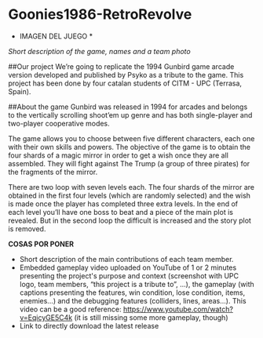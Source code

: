 # Goonies1986-RetroRevolve

* IMAGEN DEL JUEGO *

*Short description of the game, names and a team photo*

##Our project
We’re going to replicate the 1994 Gunbird game arcade version developed and published by Psyko as a tribute to the game. This project has been done by four catalan students of CITM - UPC (Terrasa, Spain).

##About the game
Gunbird was released in 1994 for arcades and belongs to the vertically scrolling shoot’em up genre and has both single-player and two-player cooperative modes.

The game allows you to choose between five different characters, each one with their own skills and powers. The objective of the game is to obtain the four shards of a magic mirror in order to get a wish once they are all assembled. They will fight against The Trump (a group of three pirates) for the fragments of the mirror.

There are two loop with seven levels each. The four shards of the mirror are obtained in the first four levels (which are randomly selected) and the wish is made once the player has completed three extra levels. In the end of each level you’ll have one boss to beat and a piece of the main plot is revealed. But in the second loop the difficult is increased and the story plot is removed.




**COSAS POR PONER**

- Short description of the main contributions of each team member.
- Embedded gameplay video uploaded on YouTube of 1 or 2 minutes presenting the project's purpose
and context (screenshot with UPC logo, team members, “this project is a tribute to”, …), the gameplay
(with captions presenting the features, win condition, lose condition, items, enemies…) and the
debugging features (colliders, lines, areas…).
This video can be a good reference: https://www.youtube.com/watch?v=EqicyGE5C4k (it is still missing
some more gameplay, though)
- Link to directly download the latest release

